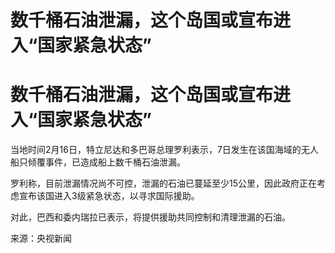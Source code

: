 # 数千桶石油泄漏，这个岛国或宣布进入“国家紧急状态”

# 数千桶石油泄漏，这个岛国或宣布进入“国家紧急状态”

当地时间2月16日，特立尼达和多巴哥总理罗利表示，7日发生在该国海域的无人船只倾覆事件，已造成船上数千桶石油泄漏。

罗利称，目前泄漏情况尚不可控，泄漏的石油已蔓延至少15公里，因此政府正在考虑宣布该国进入3级紧急状态，以寻求国际援助。

对此，巴西和委内瑞拉已表示，将提供援助共同控制和清理泄漏的石油。

来源：央视新闻

